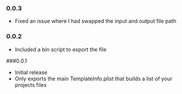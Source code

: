 ### 0.0.3

* Fixed an issue where I had swapped the input and output file path

### 0.0.2

* Included a bin script to export the file

###0.0.1

* Initial release
* Only exports the main TemplateInfo.plist that builds a list of your projects files